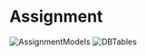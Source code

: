 # Assignment
![AssignmentModels](https://customer-images.githubusercontent.com/64073869/124298949-28548000-db5d-11eb-8387-b2c30ec2bf36.png)
![DBTables](https://customer-images.githubusercontent.com/64073869/124298961-2be80700-db5d-11eb-8623-29f13d4a25ef.png)
